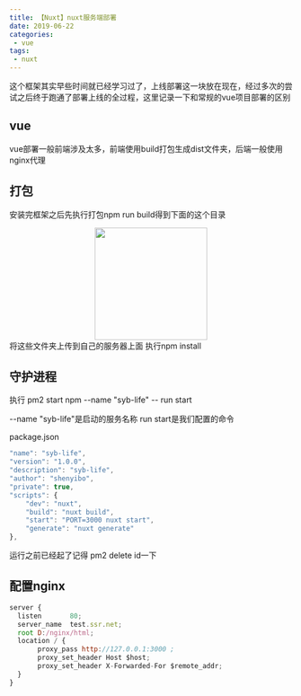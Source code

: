 ```yaml
---
title: 【Nuxt】nuxt服务端部署
date: 2019-06-22
categories:
 - vue
tags:
 - nuxt
---
```

这个框架其实早些时间就已经学习过了，上线部署这一块放在现在，经过多次的尝试之后终于跑通了部署上线的全过程，这里记录一下和常规的vue项目部署的区别
## vue
vue部署一般前端涉及太多，前端使用build打包生成dist文件夹，后端一般使用nginx代理
## 打包
安装完框架之后先执行打包npm run build得到下面的这个目录
<div align=center>
<img src="https://shenyibo.oss-cn-beijing.aliyuncs.com/20200615/735bae70-aeea-11ea-93c3-b5c4111c7d85.jpg" width="200px" />
</div>
将这些文件夹上传到自己的服务器上面 执行npm install

## 守护进程
执行 pm2 start npm --name "syb-life" -- run start  

--name "syb-life"是启动的服务名称 run start是我们配置的命令  

package.json  
```js
"name": "syb-life",
"version": "1.0.0",
"description": "syb-life",
"author": "shenyibo",
"private": true,
"scripts": {
    "dev": "nuxt",
    "build": "nuxt build",
    "start": "PORT=3000 nuxt start",
    "generate": "nuxt generate"
},
```
运行之前已经起了记得 pm2 delete id一下

## 配置nginx
```js
server {
  listen       80;
  server_name  test.ssr.net;
  root D:/nginx/html;
  location / {
       proxy_pass http://127.0.0.1:3000 ;
       proxy_set_header Host $host;
       proxy_set_header X-Forwarded-For $remote_addr;
  }
}
```